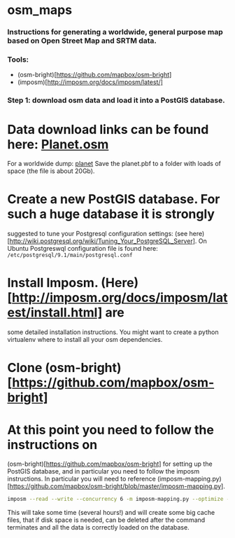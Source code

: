 osm_maps
========

### Instructions for generating a worldwide, general purpose map based on Open Street Map and SRTM data. 

### Tools:
* (osm-bright)[https://github.com/mapbox/osm-bright]
* (imposm)[http://imposm.org/docs/imposm/latest/]

### Step 1: download osm data and load it into a PostGIS database.

# Data download links can be found here: [Planet.osm](http://wiki.openstreetmap.org/wiki/Planet.osm)
For a worldwide dump: [planet](ftp://ftp.spline.de/pub/openstreetmap/pbf/)
Save the planet.pbf to a folder with loads of space (the file is about 20Gb).

# Create a new PostGIS database. For such a huge database it is strongly 
suggested to tune your Postgresql configuration settings: (see here)[http://wiki.postgresql.org/wiki/Tuning_Your_PostgreSQL_Server]. On Ubuntu Postgreswql configuration file is found here: `/etc/postgresql/9.1/main/postgresql.conf`

# Install Imposm. (Here)[http://imposm.org/docs/imposm/latest/install.html] are 
some detailed installation instructions. You might want to create a python 
virtualenv where to install all your osm dependencies.

# Clone (osm-bright)[https://github.com/mapbox/osm-bright]

# At this point you need to follow the instructions on 
(osm-bright)[https://github.com/mapbox/osm-bright] for setting up the PostGIS 
database, and in particular you need to follow the imposm instructions. In particular you will need to reference (imposm-mapping.py)[https://github.com/mapbox/osm-bright/blob/master/imposm-mapping.py].

```sh
imposm --read --write --concurrency 6 -m imposm-mapping.py --optimize --deploy-production-tables --connection postgis://<postgres_user>:<postgres_password>@localhost/<postgis_database> ~/Downloads/osm/planet-130102.osm.pbf
```
This will take some time (several hours!) and will create some big cache files, 
that if disk space is needed, can be deleted after the command terminates and 
all the data is correctly loaded on the database.








